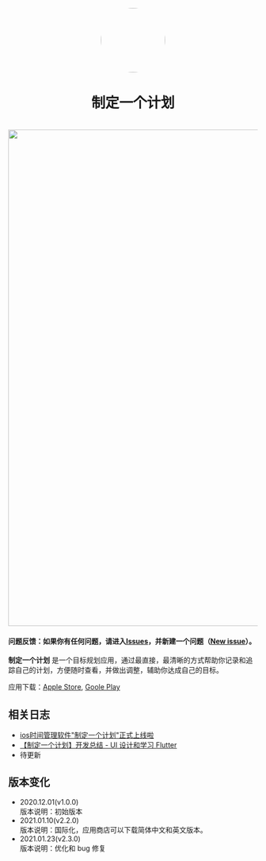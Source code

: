 <p align="center">
	<img width="130px" style="border-radius:200px" src="https://raw.githubusercontent.com/DuanJiaNing/makeaplan_public/main/logo1.png"/><br/>
	<h1 align="center">制定一个计划</h1><br/>
	<img width="1000px" src="https://raw.githubusercontent.com/DuanJiaNing/makeaplan_public/main/preview.png"/><br/>
</p>

#### 问题反馈：如果你有任何问题，请进入[Issues](https://github.com/DuanJiaNing/makeaplan_public/issues)，并新建一个问题（[New issue](https://github.com/DuanJiaNing/makeaplan_public/issues/new)）。

<b>制定一个计划</b> 是一个目标规划应用，通过最直接，最清晰的方式帮助你记录和追踪自己的计划，方便随时查看，并做出调整，辅助你达成自己的目标。

应用下载：[Apple Store](https://itunes.apple.com/app/id1541785145), [Goole Play](https://play.google.com/store/apps/details?id=com.duan.makeaplan)

## 相关日志

- [ios时间管理软件"制定一个计划"正式上线啦](https://www.jianshu.com/p/d46cb6343a9e)
- [【制定一个计划】开发总结 - UI 设计和学习 Flutter](https://www.jianshu.com/p/b4c9ed264d79)
- 待更新

## 版本变化

- 2020.12.01(v1.0.0)<br>
版本说明：初始版本
- 2021.01.10(v2.2.0)<br>
版本说明：国际化，应用商店可以下载简体中文和英文版本。
- 2021.01.23(v2.3.0)<br>
版本说明：优化和 bug 修复
